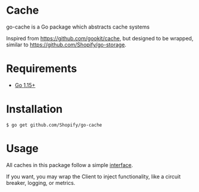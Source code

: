 # Cache

go-cache is a Go package which abstracts cache systems

Inspired from https://github.com/gookit/cache, but designed to be wrapped, similar to https://github.com/Shopify/go-storage.

# Requirements

- [Go 1.15+](http://golang.org/dl/)

# Installation

```console
$ go get github.com/Shopify/go-cache
```

# Usage

All caches in this package follow a simple [interface](client.go).

If you want, you may wrap the Client to inject functionality, like a circuit breaker, logging, or metrics.
